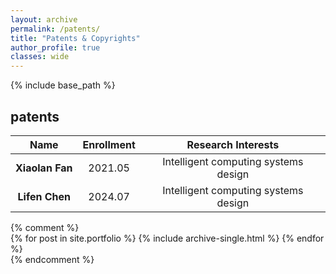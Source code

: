 ```yaml
---
layout: archive
permalink: /patents/
title: "Patents & Copyrights"
author_profile: true
classes: wide
---
```

{% include base_path %}  
<!--![RedaMsc](/images/group.jpg)-->

## patents

|  Name |  Enrollment |  Research Interests | 
| :--: | :--: | :--: |
|   **Xiaolan Fan**    | 2021.05 | Intelligent computing systems design |
|   **Lifen Chen**    |   2024.07   | Intelligent computing systems design |

{% comment %}  
{% for post in site.portfolio %}
  {% include archive-single.html %}
{% endfor %}  
{% endcomment %}  

